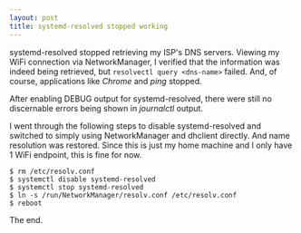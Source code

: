 ```yaml
---
layout: post
title: systemd-resolved stopped working
---
```


systemd-resolved stopped retrieving my ISP\'s DNS servers. Viewing my WiFi connection via NetworkManager, I verified that the information was indeed being retrieved, but `resolvectl query <dns-name>` failed. And, of course, applications like *Chrome* and *ping* stopped. 

After enabling DEBUG output for systemd-resolved, there were still no discernable errors being shown in *journalctl* output.

I went through the following steps to disable systemd-resolved and switched to simply using NetworkManager and dhclient directly. And name resolution was restored. Since this is just my home machine and I only have 1 WiFi endpoint, this is fine for now.

```
$ rm /etc/resolv.conf
$ systemctl disable systemd-resolved
$ systemctl stop systemd-resolved
$ ln -s /run/NetworkManager/resolv.conf /etc/resolv.conf
$ reboot
```

The end.
